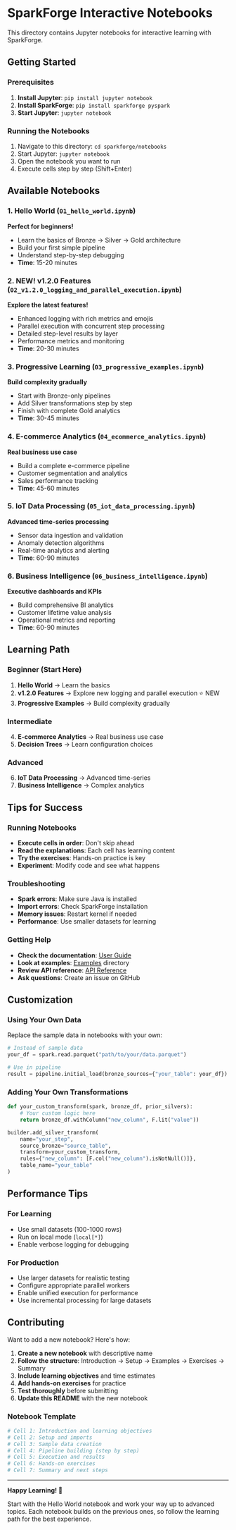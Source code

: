 # SparkForge Interactive Notebooks

This directory contains Jupyter notebooks for interactive learning with SparkForge.

## Getting Started

### Prerequisites
1. **Install Jupyter**: `pip install jupyter notebook`
2. **Install SparkForge**: `pip install sparkforge pyspark`
3. **Start Jupyter**: `jupyter notebook`

### Running the Notebooks
1. Navigate to this directory: `cd sparkforge/notebooks`
2. Start Jupyter: `jupyter notebook`
3. Open the notebook you want to run
4. Execute cells step by step (Shift+Enter)

## Available Notebooks

### 1. Hello World (`01_hello_world.ipynb`)
**Perfect for beginners!**
- Learn the basics of Bronze → Silver → Gold architecture
- Build your first simple pipeline
- Understand step-by-step debugging
- **Time**: 15-20 minutes

### 2. **NEW!** v1.2.0 Features (`02_v1.2.0_logging_and_parallel_execution.ipynb`)
**Explore the latest features!**
- Enhanced logging with rich metrics and emojis
- Parallel execution with concurrent step processing
- Detailed step-level results by layer
- Performance metrics and monitoring
- **Time**: 20-30 minutes

### 3. Progressive Learning (`03_progressive_examples.ipynb`)
**Build complexity gradually**
- Start with Bronze-only pipelines
- Add Silver transformations step by step
- Finish with complete Gold analytics
- **Time**: 30-45 minutes

### 4. E-commerce Analytics (`04_ecommerce_analytics.ipynb`)
**Real business use case**
- Build a complete e-commerce pipeline
- Customer segmentation and analytics
- Sales performance tracking
- **Time**: 45-60 minutes

### 5. IoT Data Processing (`05_iot_data_processing.ipynb`)
**Advanced time-series processing**
- Sensor data ingestion and validation
- Anomaly detection algorithms
- Real-time analytics and alerting
- **Time**: 60-90 minutes

### 6. Business Intelligence (`06_business_intelligence.ipynb`)
**Executive dashboards and KPIs**
- Build comprehensive BI analytics
- Customer lifetime value analysis
- Operational metrics and reporting
- **Time**: 60-90 minutes

## Learning Path

### Beginner (Start Here)
1. **Hello World** → Learn the basics
2. **v1.2.0 Features** → Explore new logging and parallel execution ⭐ NEW
3. **Progressive Examples** → Build complexity gradually

### Intermediate
4. **E-commerce Analytics** → Real business use case
5. **Decision Trees** → Learn configuration choices

### Advanced
6. **IoT Data Processing** → Advanced time-series
7. **Business Intelligence** → Complex analytics

## Tips for Success

### Running Notebooks
- **Execute cells in order**: Don't skip ahead
- **Read the explanations**: Each cell has learning content
- **Try the exercises**: Hands-on practice is key
- **Experiment**: Modify code and see what happens

### Troubleshooting
- **Spark errors**: Make sure Java is installed
- **Import errors**: Check SparkForge installation
- **Memory issues**: Restart kernel if needed
- **Performance**: Use smaller datasets for learning

### Getting Help
- **Check the documentation**: [User Guide](../docs/markdown/USER_GUIDE.md)
- **Look at examples**: [Examples](../examples/) directory
- **Review API reference**: [API Reference](../docs/markdown/API_REFERENCE.md)
- **Ask questions**: Create an issue on GitHub

## Customization

### Using Your Own Data
Replace the sample data in notebooks with your own:
```python
# Instead of sample data
your_df = spark.read.parquet("path/to/your/data.parquet")

# Use in pipeline
result = pipeline.initial_load(bronze_sources={"your_table": your_df})
```

### Adding Your Own Transformations
```python
def your_custom_transform(spark, bronze_df, prior_silvers):
    # Your custom logic here
    return bronze_df.withColumn("new_column", F.lit("value"))

builder.add_silver_transform(
    name="your_step",
    source_bronze="source_table",
    transform=your_custom_transform,
    rules={"new_column": [F.col("new_column").isNotNull()]},
    table_name="your_table"
)
```

## Performance Tips

### For Learning
- Use small datasets (100-1000 rows)
- Run on local mode (`local[*]`)
- Enable verbose logging for debugging

### For Production
- Use larger datasets for realistic testing
- Configure appropriate parallel workers
- Enable unified execution for performance
- Use incremental processing for large datasets

## Contributing

Want to add a new notebook? Here's how:

1. **Create a new notebook** with descriptive name
2. **Follow the structure**: Introduction → Setup → Examples → Exercises → Summary
3. **Include learning objectives** and time estimates
4. **Add hands-on exercises** for practice
5. **Test thoroughly** before submitting
6. **Update this README** with the new notebook

### Notebook Template
```python
# Cell 1: Introduction and learning objectives
# Cell 2: Setup and imports
# Cell 3: Sample data creation
# Cell 4: Pipeline building (step by step)
# Cell 5: Execution and results
# Cell 6: Hands-on exercises
# Cell 7: Summary and next steps
```

---

**Happy Learning! 🚀**

Start with the Hello World notebook and work your way up to advanced topics. Each notebook builds on the previous ones, so follow the learning path for the best experience.
